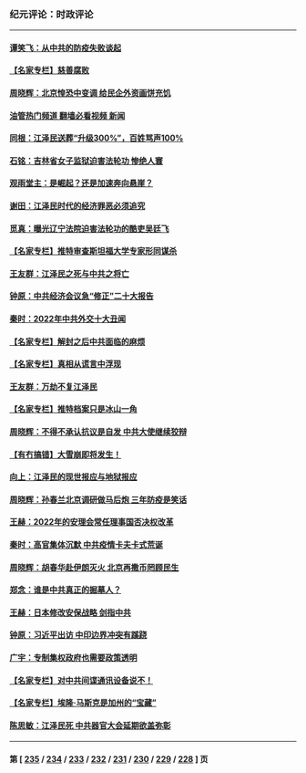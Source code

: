 ### 纪元评论：时政评论
---
#### [谭笑飞：从中共的防疫失败谈起](../../pages/nsc1025/n13886695.md?12180330) 
#### [【名家专栏】慈善腐败](../../pages/nsc1025/n13886773.md?12180330) 
#### [周晓辉：北京惶恐中变调 给民企外资画饼充饥](../../pages/nsc1025/n13886818.md?12180330) 
#### [油管热门频道 翻墙必看视频 新闻](ok?12180330)
#### [同根：江泽民送葬“升级300%”，百姓骂声100%](../../pages/nsc1025/n13886750.md?12180330) 
#### [石铭：吉林省女子监狱迫害法轮功 惨绝人寰](../../pages/nsc1025/n13886723.md?12180330) 
#### [观雨堂主：是崛起？还是加速奔向悬崖？](../../pages/nsc1025/n13886702.md?12180330) 
#### [谢田：江泽民时代的经济罪恶必须追究](../../pages/nsc1025/n13886680.md?12180330) 
#### [觅真：曝光辽宁法院迫害法轮功的酷吏吴廷飞](../../pages/nsc1025/n13886674.md?12180330) 
#### [【名家专栏】推特审查斯坦福大学专家形同谋杀](../../pages/nsc1025/n13886273.md?12180330) 
#### [王友群：江泽民之死与中共之将亡](../../pages/nsc1025/n13886245.md?12180330) 
#### [钟原：中共经济会议急“修正”二十大报告](../../pages/nsc1025/n13886493.md?12180330) 
#### [秦时：2022年中共外交十大丑闻](../../pages/nsc1025/n13886359.md?12180330) 
#### [【名家专栏】解封之后中共面临的麻烦](../../pages/nsc1025/n13886251.md?12180330) 
#### [【名家专栏】真相从谎言中浮现](../../pages/nsc1025/n13885535.md?12180330) 
#### [王友群：万劫不复江泽民](../../pages/nsc1025/n13884855.md?12180330) 
#### [【名家专栏】推特档案只是冰山一角](../../pages/nsc1025/n13885538.md?12180330) 
#### [周晓辉：不得不承认抗议是自发 中共大使继续狡辩](../../pages/nsc1025/n13885480.md?12180330) 
#### [【有冇搞错】大雪崩即将发生！](../../pages/nsc1025/n13885299.md?12180330) 
#### [向上：江泽民的现世报应与地狱报应](../../pages/nsc1025/n13885368.md?12180330) 
#### [周晓辉：孙春兰北京调研做马后炮 三年防疫是笑话](../../pages/nsc1025/n13884846.md?12180330) 
#### [王赫：2022年的安理会常任理事国否决权改革](../../pages/nsc1025/n13885048.md?12180330) 
#### [秦时：高官集体沉默 中共疫情卡夫卡式荒诞](../../pages/nsc1025/n13885018.md?12180330) 
#### [周晓辉：胡春华赴伊朗灭火 北京再撒币罔顾民生](../../pages/nsc1025/n13884833.md?12180330) 
#### [郑念：谁是中共真正的掘墓人？](../../pages/nsc1025/n13884530.md?12180330) 
#### [王赫：日本修改安保战略 剑指中共](../../pages/nsc1025/n13884566.md?12180330) 
#### [钟原：习近平出访 中印边界冲突有蹊跷](../../pages/nsc1025/n13884330.md?12180330) 
#### [广宇：专制集权政府也需要政策透明](../../pages/nsc1025/n13884490.md?12180330) 
#### [【名家专栏】对中共间谍通讯设备说不！](../../pages/nsc1025/n13884032.md?12180330) 
#### [【名家专栏】埃隆‧马斯克是加州的“宝藏”](../../pages/nsc1025/n13883998.md?12180330) 
#### [陈思敏：江泽民死 中共器官大会延期欲盖弥彰](../../pages/nsc1025/n13883495.md?12180330) 

---
#### 第 [ [235](./235.md?12180330) / [234](./234.md?12180330) / [233](./233.md?12180330) / [232](./232.md?12180330) / [231](./231.md?12180330) / [230](./230.md?12180330) / [229](./229.md?12180330) / [228](./228.md?12180330) ] 页
